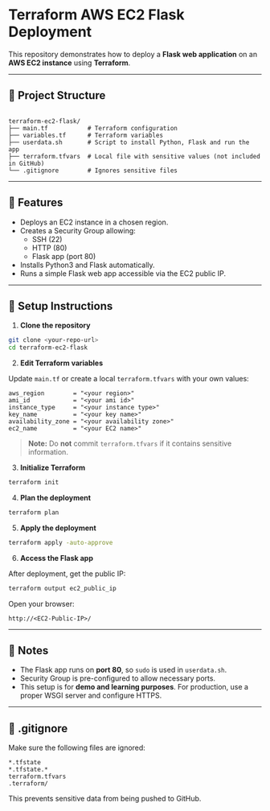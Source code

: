 # Terraform AWS EC2 Flask Deployment

This repository demonstrates how to deploy a **Flask web application** on an **AWS EC2 instance** using **Terraform**.

---

## 🔹 Project Structure

```

terraform-ec2-flask/
├── main.tf           # Terraform configuration
├── variables.tf      # Terraform variables
├── userdata.sh       # Script to install Python, Flask and run the app
├── terraform.tfvars  # Local file with sensitive values (not included in GitHub)
└── .gitignore        # Ignores sensitive files

````

---

## 🔹 Features

- Deploys an EC2 instance in a chosen region.
- Creates a Security Group allowing:
  - SSH (22)
  - HTTP (80)
  - Flask app (port 80)
- Installs Python3 and Flask automatically.
- Runs a simple Flask web app accessible via the EC2 public IP.

---

## 🔹 Setup Instructions

1. **Clone the repository**

```bash
git clone <your-repo-url>
cd terraform-ec2-flask
````

2. **Edit Terraform variables**

Update `main.tf` or create a local `terraform.tfvars` with your own values:

```hcl
aws_region        = "<your region>"
ami_id            = "<your ami id>"
instance_type     = "<your instance type>"
key_name          = "<your key name>"
availability_zone = "<your availability zone>"
ec2_name          = "<your EC2 name>"
```

> **Note:** Do **not** commit `terraform.tfvars` if it contains sensitive information.

3. **Initialize Terraform**

```bash
terraform init
```

4. **Plan the deployment**

```bash
terraform plan
```

5. **Apply the deployment**

```bash
terraform apply -auto-approve
```

6. **Access the Flask app**

After deployment, get the public IP:

```bash
terraform output ec2_public_ip
```

Open your browser:

```
http://<EC2-Public-IP>/
```

---

## 🔹 Notes

* The Flask app runs on **port 80**, so `sudo` is used in `userdata.sh`.
* Security Group is pre-configured to allow necessary ports.
* This setup is for **demo and learning purposes**. For production, use a proper WSGI server and configure HTTPS.

---

## 🔹 .gitignore

Make sure the following files are ignored:

```
*.tfstate
*.tfstate.*
terraform.tfvars
.terraform/
```

This prevents sensitive data from being pushed to GitHub.

```
